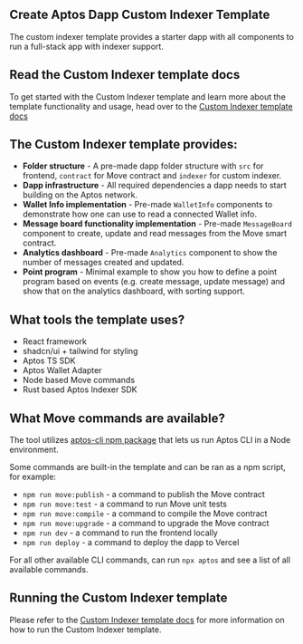 ## Create Aptos Dapp Custom Indexer Template

The custom indexer template provides a starter dapp with all components to run a full-stack app with indexer support.

## Read the Custom Indexer template docs

To get started with the Custom Indexer template and learn more about the template functionality and usage, head over to the [Custom Indexer template docs](https://aptos.dev/en/build/create-aptos-dapp/templates/custom-indexer)

## The Custom Indexer template provides:

- **Folder structure** - A pre-made dapp folder structure with `src` for frontend, `contract` for Move contract and `indexer` for custom indexer.
- **Dapp infrastructure** - All required dependencies a dapp needs to start building on the Aptos network.
- **Wallet Info implementation** - Pre-made `WalletInfo` components to demonstrate how one can use to read a connected Wallet info.
- **Message board functionality implementation** - Pre-made `MessageBoard` component to create, update and read messages from the Move smart contract.
- **Analytics dashboard** - Pre-made `Analytics` component to show the number of messages created and updated.
- **Point program** - Minimal example to show you how to define a point program based on events (e.g. create message, update message) and show that on the analytics dashboard, with sorting support.

## What tools the template uses?

- React framework
- shadcn/ui + tailwind for styling
- Aptos TS SDK
- Aptos Wallet Adapter
- Node based Move commands
- Rust based Aptos Indexer SDK

## What Move commands are available?

The tool utilizes [aptos-cli npm package](https://github.com/aptos-labs/aptos-cli) that lets us run Aptos CLI in a Node environment.

Some commands are built-in the template and can be ran as a npm script, for example:

- `npm run move:publish` - a command to publish the Move contract
- `npm run move:test` - a command to run Move unit tests
- `npm run move:compile` - a command to compile the Move contract
- `npm run move:upgrade` - a command to upgrade the Move contract
- `npm run dev` - a command to run the frontend locally
- `npm run deploy` - a command to deploy the dapp to Vercel

For all other available CLI commands, can run `npx aptos` and see a list of all available commands.

## Running the Custom Indexer template

Please refer to the [Custom Indexer template docs](https://aptos.dev/en/build/create-aptos-dapp/templates/custom-indexer) for more information on how to run the Custom Indexer template.
